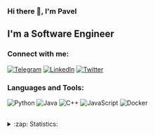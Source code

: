 ### Hi there 👾, I'm Pavel

## I'm a Software Engineer

### Connect with me:
[![Telegram](https://img.shields.io/badge/-Telegram-090909?style=for-the-badge&logo=telegram&logoColor=27A0D9)](https://t.me/vtrqqk)
[![LinkedIn](https://img.shields.io/badge/-LinkedIn-090909?style=for-the-badge&logo=linkedin&logoColor=007BB6)](https://www.linkedin.com)
[![Twitter](https://img.shields.io/badge/-Twitter-090909?style=for-the-badge&logo=Twitter&logoColor=1C9DEB)](https://twitter.com/vtrqk)


### Languages and Tools:
![Python](https://img.shields.io/badge/-Python-090909?style=for-the-badge&logo=python)
![Java](https://img.shields.io/badge/-Java-090909?style=for-the-badge&logo=java)
![C++](https://img.shields.io/badge/-C++-090909?style=for-the-badge&logo=C%2b%2b&logoColor=6296CC)
![JavaScript](https://img.shields.io/badge/-JavaScript-090909?style=for-the-badge&logo=JavaScript&logoColor=E9D54D)
![Docker](https://img.shields.io/badge/-Docker-090909?style=for-the-badge&logo=docker)

<br />

<details>
  <summary>:zap: Statistics:</summary>
   <img align="left" alt="codeSTACKr's GitHub Stats" src="https://github-readme-stats.vercel.app/api/top-langs/?username=vtrqk&langs_count=8&layout=compact" />
    <br />
    <img align="left" alt="codeSTACKr's GitHub Stats" src="https://github-readme-stats.vercel.app/api?username=vtrqk&show_icons=true" />
</details>
